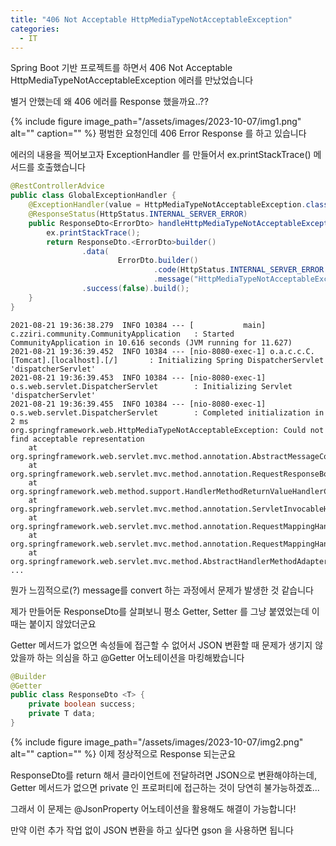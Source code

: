 ```yaml
---
title: "406 Not Acceptable HttpMediaTypeNotAcceptableException"
categories:
  - IT
---
```


Spring Boot 기반 프로젝트를 하면서 406 Not Acceptable HttpMediaTypeNotAcceptableException 에러를 만났었습니다

별거 안했는데 왜 406 에러를 Response 했을까요..??


{% include figure image_path="/assets/images/2023-10-07/img1.png" alt="" caption="" %}
평범한 요청인데 406 Error Response 를 하고 있습니다



에러의 내용을 찍어보고자 ExceptionHandler 를 만들어서 ex.printStackTrace() 메서드를 호출했습니다


```java
@RestControllerAdvice
public class GlobalExceptionHandler {
    @ExceptionHandler(value = HttpMediaTypeNotAcceptableException.class)
    @ResponseStatus(HttpStatus.INTERNAL_SERVER_ERROR)
    public ResponseDto<ErrorDto> handleHttpMediaTypeNotAcceptableException(HttpMediaTypeNotAcceptableException ex) {
        ex.printStackTrace();
        return ResponseDto.<ErrorDto>builder()
                .data(
                        ErrorDto.builder()
                                .code(HttpStatus.INTERNAL_SERVER_ERROR.value())
                                .message("HttpMediaTypeNotAcceptableException").build())
                .success(false).build();
    }
}
```

```shell
2021-08-21 19:36:38.279  INFO 10384 --- [           main] c.zziri.community.CommunityApplication   : Started CommunityApplication in 10.616 seconds (JVM running for 11.627)
2021-08-21 19:36:39.452  INFO 10384 --- [nio-8080-exec-1] o.a.c.c.C.[Tomcat].[localhost].[/]       : Initializing Spring DispatcherServlet 'dispatcherServlet'
2021-08-21 19:36:39.453  INFO 10384 --- [nio-8080-exec-1] o.s.web.servlet.DispatcherServlet        : Initializing Servlet 'dispatcherServlet'
2021-08-21 19:36:39.455  INFO 10384 --- [nio-8080-exec-1] o.s.web.servlet.DispatcherServlet        : Completed initialization in 2 ms
org.springframework.web.HttpMediaTypeNotAcceptableException: Could not find acceptable representation
	at org.springframework.web.servlet.mvc.method.annotation.AbstractMessageConverterMethodProcessor.writeWithMessageConverters(AbstractMessageConverterMethodProcessor.java:315)
	at org.springframework.web.servlet.mvc.method.annotation.RequestResponseBodyMethodProcessor.handleReturnValue(RequestResponseBodyMethodProcessor.java:183)
	at org.springframework.web.method.support.HandlerMethodReturnValueHandlerComposite.handleReturnValue(HandlerMethodReturnValueHandlerComposite.java:78)
	at org.springframework.web.servlet.mvc.method.annotation.ServletInvocableHandlerMethod.invokeAndHandle(ServletInvocableHandlerMethod.java:124)
	at org.springframework.web.servlet.mvc.method.annotation.RequestMappingHandlerAdapter.invokeHandlerMethod(RequestMappingHandlerAdapter.java:895)
	at org.springframework.web.servlet.mvc.method.annotation.RequestMappingHandlerAdapter.handleInternal(RequestMappingHandlerAdapter.java:808)
	at org.springframework.web.servlet.mvc.method.AbstractHandlerMethodAdapter.handle(AbstractHandlerMethodAdapter.java:87)
...
```


뭔가 느낌적으로(?) message를 convert 하는 과정에서 문제가 발생한 것 같습니다



제가 만들어둔 ResponseDto를 살펴보니 평소 Getter, Setter 를 그냥 붙였었는데 이때는 붙이지 않았더군요

Getter 메서드가 없으면 속성들에 접근할 수 없어서 JSON 변환할 때 문제가 생기지 않았을까 하는 의심을 하고 @Getter 어노테이션을 마킹해봤습니다

```java
@Builder
@Getter
public class ResponseDto <T> {
    private boolean success;
    private T data;
}
```


{% include figure image_path="/assets/images/2023-10-07/img2.png" alt="" caption="" %}
이제 정상적으로 Response 되는군요



ResponseDto를 return 해서 클라이언트에 전달하려면 JSON으로 변환해야하는데, Getter 메서드가 없으면 private 인 프로퍼티에 접근하는 것이 당연히 불가능하겠죠...

그래서 이 문제는 @JsonProperty 어노테이션을 활용해도 해결이 가능합니다!

만약 이런 추가 작업 없이 JSON 변환을 하고 싶다면 gson 을 사용하면 됩니다

